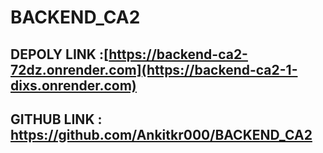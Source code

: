 # BACKEND_CA2

## DEPOLY LINK :[https://backend-ca2-72dz.onrender.com](https://backend-ca2-1-dixs.onrender.com)
## GITHUB LINK : https://github.com/Ankitkr000/BACKEND_CA2
